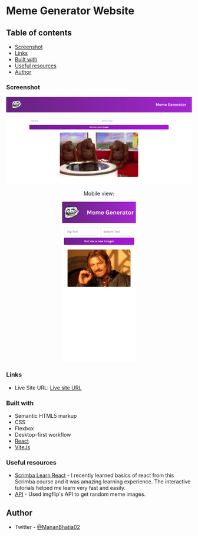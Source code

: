 # Meme Generator Website

## Table of contents

- [Screenshot](#screenshot)
- [Links](#links)
- [Built with](#built-with)
- [Useful resources](#useful-resources)
- [Author](#author)

### Screenshot

![](./public/ss1.png)
<p align = "center">
Mobile view:
</P>
<p align = "center">
<img src = "./public/ss2.png" width = "200px">
</p>

### Links
- Live Site URL: [Live site URL](https://meme-generator07.netlify.app/)

### Built with

- Semantic HTML5 markup
- CSS
- Flexbox
- Desktop-first workflow
- [React](https://react.dev/)
- [ViteJs](https://vitejs.dev/)



### Useful resources

- [Scrimba Learn React](https://scrimba.com/learn/learnreact) - I recently learned basics of react from this Scrimba course and it was amazing learning experience. The interactive tutorials helped me learn very fast and easily.
- [API](https://api.imgflip.com/get_memes) - Used imgflip's API to get random meme images.

## Author
- Twitter - [@MananBhatia02](https://twitter.com/MananBhatia02)


